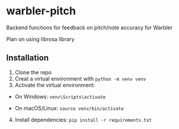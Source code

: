 # warbler-pitch
Backend functions for feedback on pitch/note accuracy for Warbler

Plan on using librosa library 

## Installation

1. Clone the repo
2. Creat a virtual environment with `python -m venv venv`
3. Activate the virtual environment:
- On Windows:
  `venv\Scripts\activate`

- On macOS/Linux:
  `source venv/bin/activate`

4. Install dependencies:
`pip install -r requirements.txt`
    